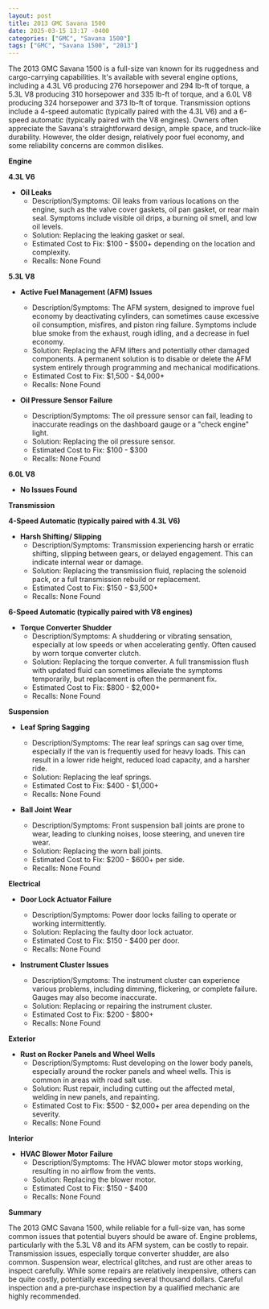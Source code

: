 ```yaml
---
layout: post
title: 2013 GMC Savana 1500
date: 2025-03-15 13:17 -0400
categories: ["GMC", "Savana 1500"]
tags: ["GMC", "Savana 1500", "2013"]
---
```

The 2013 GMC Savana 1500 is a full-size van known for its ruggedness and cargo-carrying capabilities. It's available with several engine options, including a 4.3L V6 producing 276 horsepower and 294 lb-ft of torque, a 5.3L V8 producing 310 horsepower and 335 lb-ft of torque, and a 6.0L V8 producing 324 horsepower and 373 lb-ft of torque. Transmission options include a 4-speed automatic (typically paired with the 4.3L V6) and a 6-speed automatic (typically paired with the V8 engines). Owners often appreciate the Savana's straightforward design, ample space, and truck-like durability. However, the older design, relatively poor fuel economy, and some reliability concerns are common dislikes.

**Engine**

**4.3L V6**

*   **Oil Leaks**
    *   Description/Symptoms: Oil leaks from various locations on the engine, such as the valve cover gaskets, oil pan gasket, or rear main seal. Symptoms include visible oil drips, a burning oil smell, and low oil levels.
    *   Solution: Replacing the leaking gasket or seal.
    *   Estimated Cost to Fix: $100 - $500+ depending on the location and complexity.
    *   Recalls: None Found

**5.3L V8**

*   **Active Fuel Management (AFM) Issues**
    *   Description/Symptoms: The AFM system, designed to improve fuel economy by deactivating cylinders, can sometimes cause excessive oil consumption, misfires, and piston ring failure. Symptoms include blue smoke from the exhaust, rough idling, and a decrease in fuel economy.
    *   Solution: Replacing the AFM lifters and potentially other damaged components. A permanent solution is to disable or delete the AFM system entirely through programming and mechanical modifications.
    *   Estimated Cost to Fix: $1,500 - $4,000+
    *   Recalls: None Found

*   **Oil Pressure Sensor Failure**
    *   Description/Symptoms: The oil pressure sensor can fail, leading to inaccurate readings on the dashboard gauge or a "check engine" light.
    *   Solution: Replacing the oil pressure sensor.
    *   Estimated Cost to Fix: $100 - $300
    *   Recalls: None Found

**6.0L V8**

*   **No Issues Found**

**Transmission**

**4-Speed Automatic (typically paired with 4.3L V6)**

*   **Harsh Shifting/ Slipping**
    *   Description/Symptoms: Transmission experiencing harsh or erratic shifting, slipping between gears, or delayed engagement. This can indicate internal wear or damage.
    *   Solution: Replacing the transmission fluid, replacing the solenoid pack, or a full transmission rebuild or replacement.
    *   Estimated Cost to Fix: $150 - $3,500+
    *   Recalls: None Found

**6-Speed Automatic (typically paired with V8 engines)**

*   **Torque Converter Shudder**
    *   Description/Symptoms: A shuddering or vibrating sensation, especially at low speeds or when accelerating gently. Often caused by worn torque converter clutch.
    *   Solution: Replacing the torque converter. A full transmission flush with updated fluid can sometimes alleviate the symptoms temporarily, but replacement is often the permanent fix.
    *   Estimated Cost to Fix: $800 - $2,000+
    *   Recalls: None Found

**Suspension**

*   **Leaf Spring Sagging**
    *   Description/Symptoms: The rear leaf springs can sag over time, especially if the van is frequently used for heavy loads. This can result in a lower ride height, reduced load capacity, and a harsher ride.
    *   Solution: Replacing the leaf springs.
    *   Estimated Cost to Fix: $400 - $1,000+
    *   Recalls: None Found

*   **Ball Joint Wear**
    *   Description/Symptoms: Front suspension ball joints are prone to wear, leading to clunking noises, loose steering, and uneven tire wear.
    *   Solution: Replacing the worn ball joints.
    *   Estimated Cost to Fix: $200 - $600+ per side.
    *   Recalls: None Found

**Electrical**

*   **Door Lock Actuator Failure**
    *   Description/Symptoms: Power door locks failing to operate or working intermittently.
    *   Solution: Replacing the faulty door lock actuator.
    *   Estimated Cost to Fix: $150 - $400 per door.
    *   Recalls: None Found

*   **Instrument Cluster Issues**
    * Description/Symptoms: The instrument cluster can experience various problems, including dimming, flickering, or complete failure. Gauges may also become inaccurate.
    * Solution: Replacing or repairing the instrument cluster.
    * Estimated Cost to Fix: $200 - $800+
    * Recalls: None Found

**Exterior**

*   **Rust on Rocker Panels and Wheel Wells**
    *   Description/Symptoms: Rust developing on the lower body panels, especially around the rocker panels and wheel wells. This is common in areas with road salt use.
    *   Solution: Rust repair, including cutting out the affected metal, welding in new panels, and repainting.
    *   Estimated Cost to Fix: $500 - $2,000+ per area depending on the severity.
    *   Recalls: None Found

**Interior**

*   **HVAC Blower Motor Failure**
    *   Description/Symptoms: The HVAC blower motor stops working, resulting in no airflow from the vents.
    *   Solution: Replacing the blower motor.
    *   Estimated Cost to Fix: $150 - $400
    *   Recalls: None Found

**Summary**

The 2013 GMC Savana 1500, while reliable for a full-size van, has some common issues that potential buyers should be aware of. Engine problems, particularly with the 5.3L V8 and its AFM system, can be costly to repair. Transmission issues, especially torque converter shudder, are also common. Suspension wear, electrical glitches, and rust are other areas to inspect carefully. While some repairs are relatively inexpensive, others can be quite costly, potentially exceeding several thousand dollars. Careful inspection and a pre-purchase inspection by a qualified mechanic are highly recommended.

